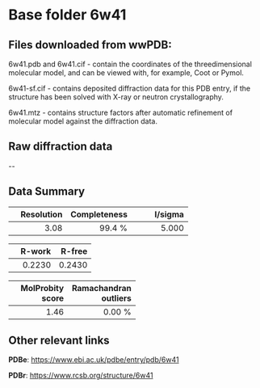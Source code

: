# Base folder 6w41

## Files downloaded from wwPDB:

6w41.pdb and 6w41.cif - contain the coordinates of the threedimensional molecular model, and can be viewed with, for example, Coot or Pymol.

6w41-sf.cif - contains deposited diffraction data for this PDB entry, if the structure has been solved with X-ray or neutron crystallography.

6w41.mtz - contains structure factors after automatic refinement of molecular model against the diffraction data.

## Raw diffraction data

--<br> 

## Data Summary
|   | Resolution | Completeness| I/sigma |
|---|-------------:|----------------:|--------------:|
|   |3.08|99.4  %|<img width=50/>5.000|

|   | **R-work**| **R-free**   
|---|-------------:|----------------:|           
||0.2230|0.2430|

|   |**MolProbity<br>score**| **Ramachandran<br>outliers** 
|---|-------------:|----------------:|
||1.46|0.00 %|

## Other relevant links 
**PDBe**:  https://www.ebi.ac.uk/pdbe/entry/pdb/6w41
 
**PDBr**: https://www.rcsb.org/structure/6w41 

